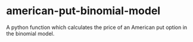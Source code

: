 # american-put-binomial-model
A python function which calculates the price of an American put option in the binomial model.
